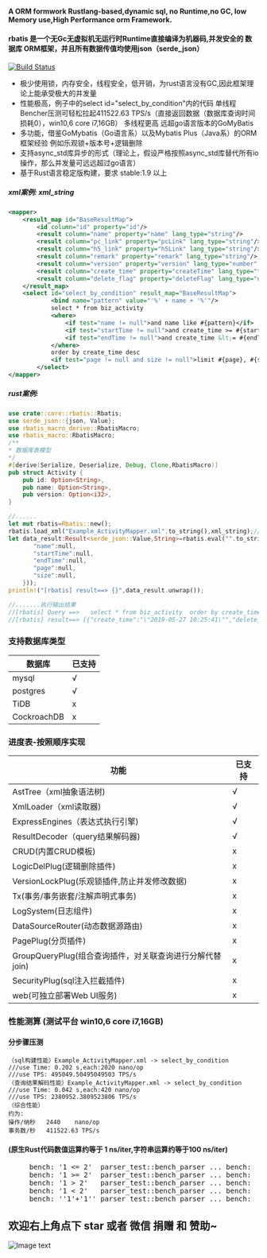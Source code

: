 
#### A ORM formwork Rustlang-based,dynamic sql, no Runtime,no GC, low Memory use,High Performance orm Framework.
#### rbatis 是一个无Gc无虚拟机无运行时Runtime直接编译为机器码,并发安全的  数据库 ORM框架，并且所有数据传值均使用json（serde_json）
[![Build Status](https://travis-ci.org/zhuxiujia/rbatis.svg?branch=master)](https://travis-ci.org/zhuxiujia/rbatis)


* 极少使用锁，内存安全，线程安全，低开销，为rust语言没有GC,因此框架理论上能承受极大的并发量
* 性能极高，例子中的select id="select_by_condition"内的代码 单线程Bencher压测可轻松拉起411522.63 TPS/s（直接返回数据（数据库查询时间损耗0），win10,6 core i7,16GB）  多线程更高 远超go语言版本的GoMyBatis
* 多功能，借鉴GoMybatis（Go语言系）以及Mybatis Plus（Java系）的ORM框架经验 例如乐观锁+版本号+逻辑删除
* 支持async_std库异步的形式（理论上，假设严格按照async_std库替代所有io操作，那么并发量可远远超过go语言）
* 基于Rust语言稳定版构建，要求 stable:1.9 以上

##### xml案例: xml_string
``` xml
<mapper>
    <result_map id="BaseResultMap">
        <id column="id" property="id"/>
        <result column="name" property="name" lang_type="string"/>
        <result column="pc_link" property="pcLink" lang_type="string"/>
        <result column="h5_link" property="h5Link" lang_type="string"/>
        <result column="remark" property="remark" lang_type="string"/>
        <result column="version" property="version" lang_type="number" version_enable="true"/>
        <result column="create_time" property="createTime" lang_type="time"/>
        <result column="delete_flag" property="deleteFlag" lang_type="number" logic_enable="true" logic_undelete="1" logic_deleted="0"/>
    </result_map>
    <select id="select_by_condition" result_map="BaseResultMap">
            <bind name="pattern" value="'%' + name + '%'"/>
            select * from biz_activity
            <where>
                <if test="name != null">and name like #{pattern}</if>
                <if test="startTime != null">and create_time >= #{startTime}</if>
                <if test="endTime != null">and create_time &lt;= #{endTime}</if>
            </where>
            order by create_time desc
            <if test="page != null and size != null">limit #{page}, #{size}</if>
        </select>
</mapper>
``` 
##### rust案例:
``` rust
use crate::core::rbatis::Rbatis;
use serde_json::{json, Value};
use rbatis_macro_derive::RbatisMacro;
use rbatis_macro::RbatisMacro;
/**
* 数据库表模型
*/
#[derive(Serialize, Deserialize, Debug, Clone,RbatisMacro)]
pub struct Activity {
    pub id: Option<String>,
    pub name: Option<String>,
    pub version: Option<i32>,
}

//......
let mut rbatis=Rbatis::new();
rbatis.load_xml("Example_ActivityMapper.xml".to_string(),xml_string);//读取上面的xml
let data_result:Result<serde_json::Value,String>=rbatis.eval("".to_string(), "select_by_condition", &mut json!({
       "name":null,
       "startTime":null,
       "endTime":null,
       "page":null,
       "size":null,
    }));
println!("[rbatis] result==> {}",data_result.unwrap());

//.......执行输出结果
//[rbatis] Query ==>   select * from biz_activity  order by create_time desc
//[rbatis] result==> [{"create_time":"\"2019-05-27 10:25:41\"","delete_flag":1,"h5_banner_img":"\"http://47.110.8.203:8080/group1/default/20190527/10/25/0/新人专享banner.jpg?download=0\"","h5_link":"\"http://115.220.9.139:8002/newuser/\"","id":"\"dfbdd779-5f70-4b8f-9921-a235a9c75b69\"","name":"\"新人专享\"","pc_banner_img":"\"http://47.110.8.203:8080/group1/default/20190527/10/25/0/新人专享banner.jpg?download=0\"","pc_link":"\"http://115.220.9.139:8002/newuser/\"","remark":"\"\"","sort":"\"\"","status":0,"version":6},{"create_time":"\"2019-05-27 10:25:41\"","delete_flag":1,"h5_banner_img":"\"http://47.110.8.203:8080/group1/default/20190527/10/25/0/新人专享banner.jpg?download=0\"","h5_link":"\"http://115.220.9.139:8002/newuser/\"","id":"\"dfbdd779-5f70-4b8f-9921-c235a9c75b69\"","name":"\"新人专享\"","pc_banner_img":"\"http://47.110.8.203:8080/group1/default/20190527/10/25/0/新人专享banner.jpg?download=0\"","pc_link":"\"http://115.220.9.139:8002/newuser/\"","remark":"\"\"","sort":"\"\"","status":0,"version":6}]
```

### 支持数据库类型
| 数据库    | 已支持 |
| ------ | ------ |
| mysql            | √     |   
| postgres         | √     |  
| TiDB             | x     |
| CockroachDB      | x     |

### 进度表-按照顺序实现
| 功能    | 已支持 |
| ------ | ------ |
| AstTree（xml抽象语法树)                                  | √     |     
| XmlLoader（xml读取器)                                   | √     |  
| ExpressEngines（表达式执行引擎)                          | √     |  
| ResultDecoder（query结果解码器)                          | √     |  
| CRUD(内置CRUD模板)                                      | x     |
| LogicDelPlug(逻辑删除插件)                               | x     |
| VersionLockPlug(乐观锁插件,防止并发修改数据)               | x     |
| Tx(事务/事务嵌套/注解声明式事务)                           | x     |  
| LogSystem(日志组件)                                     | x     |  
| DataSourceRouter(动态数据源路由)                         | x     |  
| PagePlug(分页插件)                                      | x     |
| GroupQueryPlug(组合查询插件，对关联查询进行分解代替join)    | x     |
| SecurityPlug(sql注入拦截插件)                            | x     |
| web(可独立部署Web UI服务)                                | x     |  


### 性能测算 (测试平台 win10,6 core i7,16GB)
#### 分步骤压测
``` 
（sql构建性能）Example_ActivityMapper.xml -> select_by_condition
///use Time: 0.202 s,each:2020 nano/op
///use TPS: 495049.50495049503 TPS/s
（查询结果解码性能）Example_ActivityMapper.xml -> select_by_condition
///use Time: 0.042 s,each:420 nano/op
///use TPS: 2380952.3809523806 TPS/s
（综合性能）
约为:
操作/纳秒   2440    nano/op 
事务数/秒   411522.63 TPS/s
``` 


#### (原生Rust代码数值运算约等于 1 ns/iter,字符串运算约等于100 ns/iter)
<pre>
     bench: '1 <= 2'  parser_test::bench_parser ... bench:          21 ns/iter (+/- 0)
     bench: '1 >= 2'  parser_test::bench_parser ... bench:          21 ns/iter (+/- 0)
     bench: '1 > 2'   parser_test::bench_parser ... bench:          21 ns/iter (+/- 0)
     bench: '1 < 2'   parser_test::bench_parser ... bench:          21 ns/iter (+/- 0) 
     bench: ''1'+'1'' parser_test::bench_parser ... bench:          118 ns/iter (+/- 1)
</pre>
         
## 欢迎右上角点下 star 或者 微信 捐赠 和 赞助~
![Image text](https://zhuxiujia.github.io/gomybatis.io/assets/wx_account.jpg)
